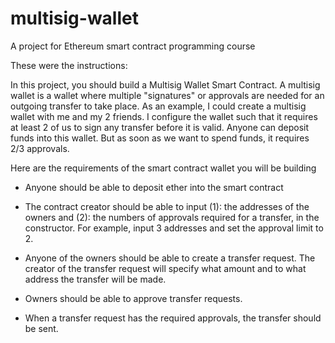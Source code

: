 # multisig-wallet
A project for Ethereum smart contract programming course

These were the instructions:

In this project, you should build a Multisig Wallet Smart Contract. A multisig wallet is a wallet where multiple "signatures" or approvals are needed for an outgoing transfer to take place. As an example, I could create a multisig wallet with me and my 2 friends. I configure the wallet such that it requires at least 2 of us to sign any transfer before it is valid. Anyone can deposit funds into this wallet. But as soon as we want to spend funds, it requires 2/3 approvals.

Here are the requirements of the smart contract wallet you will be building

- Anyone should be able to deposit ether into the smart contract

- The contract creator should be able to input (1): the addresses of the owners and (2):  the numbers of approvals required for a transfer, in the constructor. For example, input 3 addresses and set the approval limit to 2. 

- Anyone of the owners should be able to create a transfer request. The creator of the transfer request will specify what amount and to what address the transfer will be made.

- Owners should be able to approve transfer requests.

- When a transfer request has the required approvals, the transfer should be sent. 
